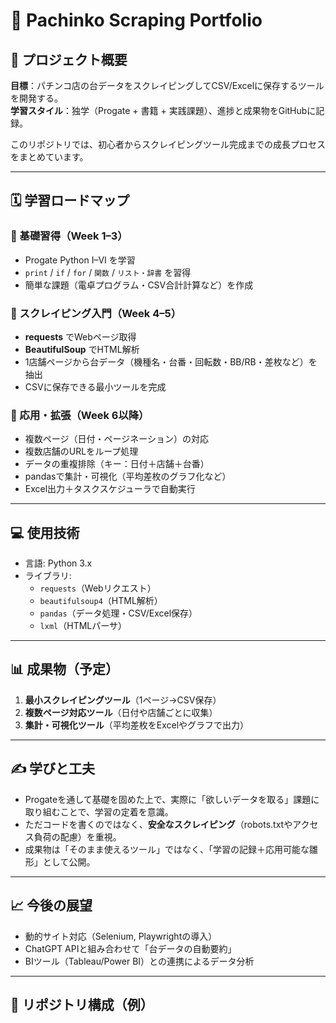 # 🎰 Pachinko Scraping Portfolio

## 🚀 プロジェクト概要
**目標**：パチンコ店の台データをスクレイピングしてCSV/Excelに保存するツールを開発する。  
**学習スタイル**：独学（Progate + 書籍 + 実践課題）、進捗と成果物をGitHubに記録。  

このリポジトリでは、初心者からスクレイピングツール完成までの成長プロセスをまとめています。  

---

## 🗓 学習ロードマップ
### 📍 基礎習得（Week 1–3）
- Progate Python I–VI を学習  
- `print` / `if` / `for` / `関数` / `リスト・辞書` を習得  
- 簡単な課題（電卓プログラム・CSV合計計算など）を作成  

### 📍 スクレイピング入門（Week 4–5）
- **requests** でWebページ取得  
- **BeautifulSoup** でHTML解析  
- 1店舗ページから台データ（機種名・台番・回転数・BB/RB・差枚など）を抽出  
- CSVに保存できる最小ツールを完成  

### 📍 応用・拡張（Week 6以降）
- 複数ページ（日付・ページネーション）の対応  
- 複数店舗のURLをループ処理  
- データの重複排除（キー：日付＋店舗＋台番）  
- pandasで集計・可視化（平均差枚のグラフ化など）  
- Excel出力＋タスクスケジューラで自動実行  

---

## 💻 使用技術
- 言語: Python 3.x  
- ライブラリ:  
  - `requests`（Webリクエスト）  
  - `beautifulsoup4`（HTML解析）  
  - `pandas`（データ処理・CSV/Excel保存）  
  - `lxml`（HTMLパーサ）  

---

## 📊 成果物（予定）
1. **最小スクレイピングツール**（1ページ→CSV保存）  
2. **複数ページ対応ツール**（日付や店舗ごとに収集）  
3. **集計・可視化ツール**（平均差枚をExcelやグラフで出力）  

---

## ✍️ 学びと工夫
- Progateを通して基礎を固めた上で、実際に「欲しいデータを取る」課題に取り組むことで、学習の定着を意識。  
- ただコードを書くのではなく、**安全なスクレイピング**（robots.txtやアクセス負荷の配慮）を重視。  
- 成果物は「そのまま使えるツール」ではなく、「学習の記録＋応用可能な雛形」として公開。  

---

## 📈 今後の展望
- 動的サイト対応（Selenium, Playwrightの導入）  
- ChatGPT APIと組み合わせて「台データの自動要約」  
- BIツール（Tableau/Power BI）との連携によるデータ分析  

---

## 📂 リポジトリ構成（例）
